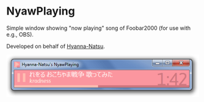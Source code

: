 # NyawPlaying
Simple window showing "now playing" song of Foobar2000 (for use with e.g., OBS).

Developed on behalf of [Hyanna-Natsu].

<p align="center"><img src="resources/screenshot-1.png"></p>

[Hyanna-Natsu]: http://hyanna-natsu.deviantart.com/
